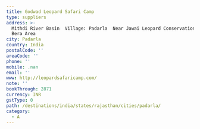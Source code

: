 ```yaml
---
title: Godwad Leopard Safari Camp
type: suppliers
address: >-
  Mithdi River Basin  Village: Padarla  Near Jawai Leopard Conservation Zone 
  Bera Area
city: Padarla
country: India
postalCode: ''
areaCode: ''
phone: ''
mobile: .nan
email: ''
www: http://leopardsafaricamp.com/
note: ''
bookThrough: 2871
currency: INR
gstType: 0
path: /destinations/india/states/rajasthan/cities/padarla/
category:
  - A
---
```



